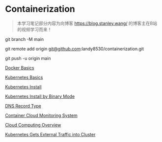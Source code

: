 # Containerization
> 本学习笔记部分内容为向博客 https://blog.stanley.wang/ 的博客主在B站的视频学习而来！

git branch -M main

git remote add origin git@github.com:landy8530/containerization.git

git push -u origin main



[Docker Basics](./Docker.md)

[Kubernetes Basics](./Kubernetes.md)

[Kubernetes Install](./Kubernetes-Intall.md)

[Kubernetes Install by Binary Mode](./Kubernetes-Intall-by-Binary-Mode.md)

[DNS Record Type](./DNS-Record-Type.md)

[Container Cloud Monitoring System](./Container-Cloud-Monitoring-System.md)

[Cloud Computing Overview](./Cloud-Computing-Overview.md)

[Kubernetes Gets External Traffic into Cluster](./Kubernetes-External-Traffic-Method.md)




